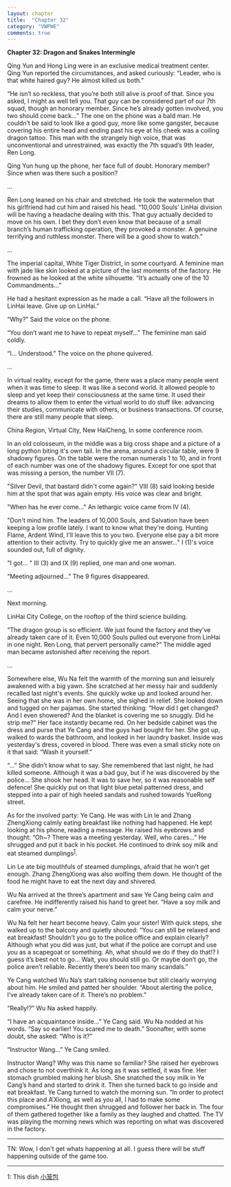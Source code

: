```yaml
---
layout: chapter
title:  "Chapter 32"
category: "VWPWE"
comments: true
---
```


**Chapter 32: Dragon and Snakes Intermingle**
 
Qing Yun and Hong Ling were in an exclusive medical treatment center. Qing Yun reported the circumstances, and asked curiously: “Leader, who is that white haired guy? He almost killed us both.”
 
“He isn’t so reckless, that you’re both still alive is proof of that. Since you asked, I might as well tell you. That guy can be considered part of our 7th squad, though an honorary member. Since he’s already gotten involved, you two should come back…” The one on the phone was a bald man. He couldn’t be said to look like a good guy, more like some gangster, because covering his entire head and ending past his eye at his cheek was a coiling dragon tattoo. This man with the strangely high voice, that was unconventional and unrestrained, was exactly the 7th squad’s 9th leader, Ren Long.
 
Qing Yun hung up the phone, her face full of doubt. Honorary member? Since when was there such a position?
 
...
 
Ren Long leaned on his chair and stretched. He took the watermelon that his girlfriend had cut him and raised his head. “10,000 Souls’ LinHai division will be having a headache dealing with this. That guy actually decided to move on his own. I bet they don’t even know that because of a small branch’s human trafficking operation, they provoked a monster. A genuine terrifying and ruthless monster. There will be a good show to watch.” 
 
...

The imperial capital, White Tiger District, in some courtyard. A feminine man with jade like skin looked at a picture of the last moments of the factory. He frowned as he looked at the white silhouette. “It’s actually one of the 10 Commandments...”
 
He had a hesitant expression as he made a call. “Have all the followers in LinHai leave. Give up on LinHai.”
 
“Why?” Said the voice on the phone.
 
“You don’t want me to have to repeat myself…” The feminine man said coldly.
 
“I… Understood.” The voice on the phone quivered.
 
...
 
In virtual reality, except for the game, there was a place many people went when it was time to sleep. It was like a second world. It allowed people to sleep and yet keep their consciousness at the same time. It used their dreams to allow them to enter the virtual world to do stuff like: advancing their studies, communicate with others, or business transactions. Of course, there are still many people that sleep.
 
China Region, Virtual City, New HaiCheng, In some conference room.
 
In an old colosseum, in the middle was a big cross shape and a picture of a long python biting it's own tail. In the arena, around a circular table, were 9 shadowy figures. On the table were the roman numerals 1 to 10, and in front of each number was one of the shadowy figures. Except for one spot that was missing a person, the number VII (7).
 
"Silver Devil, that bastard didn't come again?" VIII (8) said looking beside him at the spot that was again empty. His voice was clear and bright.
 
"When has he ever come..." An lethargic voice came from IV (4). 
 
"Don't mind him. The leaders of 10,000 Souls, and Salvation have been keeping a low profile lately. I want to know what they're doing. Hunting Flame, Ardent Wind, I'll leave this to you two. Everyone else pay a bit more attention to their activity. Try to quickly give me an answer..." I (1)'s voice sounded out, full of dignity.
 
"I got... " III (3) and IX (9) replied, one man and one woman.
 
“Meeting adjourned…” The 9 figures disappeared.
 
...
 
Next morning.
 
LinHai City College, on the rooftop of the third science building.
 
“The dragon group is so efficient. We just found the factory and they’ve already taken care of it. Even 10,000 Souls pulled out everyone from LinHai in one night. Ren Long, that pervert personally came?” The middle aged man became astonished after receiving the report.
 
...
 
Somewhere else, Wu Na felt the warmth of the morning sun and leisurely awakened with a big yawn. She scratched at her messy hair and suddenly recalled last night's events. She quickly woke up and looked around her. Seeing that she was in her own home, she sighed in relief. She looked down and tugged on her pajamas. She started thinking: “How did I get changed? And I even showered? And the blanket is covering me so snuggly. Did he strip me?” Her face instantly became red. On her bedside cabinet was the dress and purse that Ye Cang and the guys had bought for her. She got up, walked to wards the bathroom, and looked in her laundry basket. Inside was yesterday's dress, covered in blood. There was even a small sticky note on it that said: “Wash it yourself.”
 
“...” She didn’t know what to say. She remembered that last night, he had killed someone. Although it was a bad guy, but if he was discovered by the police… She shook her head. It was to save her, so it was reasonable self defence! She quickly put on that light blue petal patterned dress, and stepped into a pair of high heeled sandals and rushed towards YueRong street.
 
As for the involved party: Ye Cang. He was with Lin le and Zhang ZhengXiong calmly eating breakfast like nothing had happened. He kept looking at his phone, reading a message. He raised his eyebrows and thought: “Oh~? There was a meeting yesterday. Well, who cares...” He shrugged and put it back in his pocket. He continued to drink soy milk and eat steamed dumplings<sup>[1](#footnote1)</sup>.
 
Lin Le ate big mouthfuls of steamed dumplings, afraid that he won’t get enough. Zhang ZhengXiong was also wolfing them down. He thought of the food he might have to eat the next day and shivered.
 
Wu Na arrived at the three’s apartment and saw Ye Cang being calm and carefree. He indifferently raised his hand to greet her. “Have a soy milk and calm your nerve.”
 
Wu Na felt her heart become heavy. Calm your sister! With quick steps, she walked up to the balcony and quietly shouted: “You can still be relaxed and eat breakfast! Shouldn’t you go to the police office and explain clearly? Although what you did was just, but what if the police are corrupt and use you as a scapegoat or something. Ah, what should we do if they do that!? I guess it’s best not to go… Wait, you should still go. Or maybe don’t go, the police aren’t reliable. Recently there’s been too many scandals.”
 
Ye Cang watched Wu Na’s start talking nonsense but still clearly worrying about him. He smiled and patted her shoulder. “About alerting the police, I’ve already taken care of it. There’s no problem.”
 
“Really!?” Wu Na asked happily.
 
“I have an acquaintance inside…” Ye Cang said. Wu Na nodded at his words. “Say so earlier! You scared me to death.” Soonafter, with some doubt, she asked: “Who is it?”
 
“Instructor Wang…” Ye Cang smiled.
 
Instructor Wang?  Why was this name so familiar? She raised her eyebrows and chose to not overthink it. As long as it was settled, it was fine. Her stomach grumbled making her blush. She snatched the soy milk in Ye Cang’s hand and started to drink it. Then she turned back to go inside and eat breakfast. Ye Cang turned to watch the morning sun. “In order to protect this place and A’Xiong, as well as you all, I had to make some compromises.” He thought then shrugged and follower her back in. The four of them gathered together like a family as they laughed and chatted. The TV was playing the morning news which was reporting on what was discovered in the factory.

---

TN: Wow, I don't get whats happening at all. I guess there will be stuff happening outside of the game too.

---

<a name="footnote1">1</a>: This dish <a href="https://www.google.ca/search?q=%E5%B0%8F%E7%AC%BC%E5%8C%85&source=lnms&tbm=isch&sa=X&ved=0ahUKEwjShfuo2ZvUAhVn04MKHSbaB_IQ_AUICigB">小笼包</a>